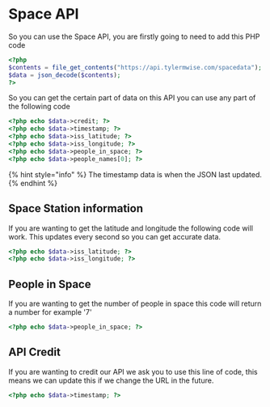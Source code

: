 # Space API

So you can use the Space API, you are firstly going to need to add this PHP code

```php
<?php
$contents = file_get_contents("https://api.tylermwise.com/spacedata");
$data = json_decode($contents);
?>
```

So you can get the certain part of data on this API you can use any part of the following code

```php
<?php echo $data->credit; ?>
<?php echo $data->timestamp; ?>
<?php echo $data->iss_latitude; ?>
<?php echo $data->iss_longitude; ?>
<?php echo $data->people_in_space; ?>
<?php echo $data->people_names[0]; ?>
```

{% hint style="info" %}
The timestamp data is when the JSON last updated.
{% endhint %}

## Space Station information

If you are wanting to get the latitude and longitude the following code will work. This updates every second so you can get accurate data.

```php
<?php echo $data->iss_latitude; ?>
<?php echo $data->iss_longitude; ?>
```

## People in Space

If you are wanting to get the number of people in space this code will return a number for example '7'

```php
<?php echo $data->people_in_space; ?>
```



## API Credit

If you are wanting to credit our API we ask you to use this line of code, this means we can update this if we change the URL in the future.

```php
<?php echo $data->timestamp; ?>
```

